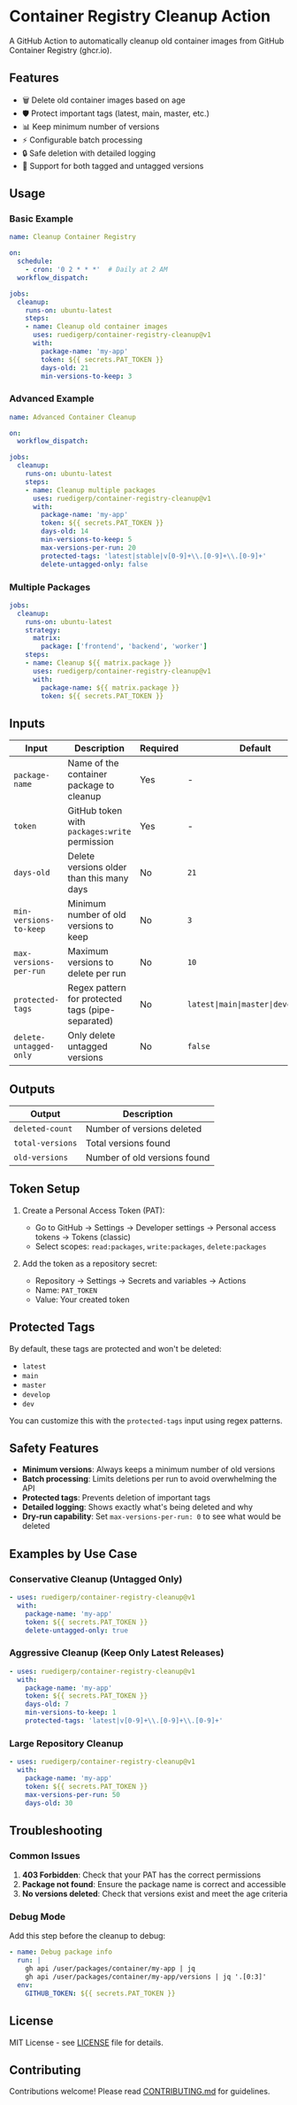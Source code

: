 # Container Registry Cleanup Action

A GitHub Action to automatically cleanup old container images from GitHub Container Registry (ghcr.io).

## Features

- 🗑️ Delete old container images based on age
- 🛡️ Protect important tags (latest, main, master, etc.)
- 📊 Keep minimum number of versions
- ⚡ Configurable batch processing
- 🔒 Safe deletion with detailed logging
- 🎯 Support for both tagged and untagged versions

## Usage

### Basic Example

```yaml
name: Cleanup Container Registry

on:
  schedule:
    - cron: '0 2 * * *'  # Daily at 2 AM
  workflow_dispatch:

jobs:
  cleanup:
    runs-on: ubuntu-latest
    steps:
    - name: Cleanup old container images
      uses: ruedigerp/container-registry-cleanup@v1
      with:
        package-name: 'my-app'
        token: ${{ secrets.PAT_TOKEN }}
        days-old: 21
        min-versions-to-keep: 3
```

### Advanced Example

```yaml
name: Advanced Container Cleanup

on:
  workflow_dispatch:

jobs:
  cleanup:
    runs-on: ubuntu-latest
    steps:
    - name: Cleanup multiple packages
      uses: ruedigerp/container-registry-cleanup@v1
      with:
        package-name: 'my-app'
        token: ${{ secrets.PAT_TOKEN }}
        days-old: 14
        min-versions-to-keep: 5
        max-versions-per-run: 20
        protected-tags: 'latest|stable|v[0-9]+\\.[0-9]+\\.[0-9]+'
        delete-untagged-only: false
```

### Multiple Packages

```yaml
jobs:
  cleanup:
    runs-on: ubuntu-latest
    strategy:
      matrix:
        package: ['frontend', 'backend', 'worker']
    steps:
    - name: Cleanup ${{ matrix.package }}
      uses: ruedigerp/container-registry-cleanup@v1
      with:
        package-name: ${{ matrix.package }}
        token: ${{ secrets.PAT_TOKEN }}
```

## Inputs

| Input | Description | Required | Default |
|-------|-------------|----------|---------|
| `package-name` | Name of the container package to cleanup | Yes | - |
| `token` | GitHub token with `packages:write` permission | Yes | - |
| `days-old` | Delete versions older than this many days | No | `21` |
| `min-versions-to-keep` | Minimum number of old versions to keep | No | `3` |
| `max-versions-per-run` | Maximum versions to delete per run | No | `10` |
| `protected-tags` | Regex pattern for protected tags (pipe-separated) | No | `latest\|main\|master\|develop\|dev` |
| `delete-untagged-only` | Only delete untagged versions | No | `false` |

## Outputs

| Output | Description |
|--------|-------------|
| `deleted-count` | Number of versions deleted |
| `total-versions` | Total versions found |
| `old-versions` | Number of old versions found |

## Token Setup

1. Create a Personal Access Token (PAT):
   - Go to GitHub → Settings → Developer settings → Personal access tokens → Tokens (classic)
   - Select scopes: `read:packages`, `write:packages`, `delete:packages`

2. Add the token as a repository secret:
   - Repository → Settings → Secrets and variables → Actions
   - Name: `PAT_TOKEN`
   - Value: Your created token

## Protected Tags

By default, these tags are protected and won't be deleted:
- `latest`
- `main`
- `master` 
- `develop`
- `dev`

You can customize this with the `protected-tags` input using regex patterns.

## Safety Features

- **Minimum versions**: Always keeps a minimum number of old versions
- **Batch processing**: Limits deletions per run to avoid overwhelming the API
- **Protected tags**: Prevents deletion of important tags
- **Detailed logging**: Shows exactly what's being deleted and why
- **Dry-run capability**: Set `max-versions-per-run: 0` to see what would be deleted

## Examples by Use Case

### Conservative Cleanup (Untagged Only)
```yaml
- uses: ruedigerp/container-registry-cleanup@v1
  with:
    package-name: 'my-app'
    token: ${{ secrets.PAT_TOKEN }}
    delete-untagged-only: true
```

### Aggressive Cleanup (Keep Only Latest Releases)
```yaml
- uses: ruedigerp/container-registry-cleanup@v1
  with:
    package-name: 'my-app'
    token: ${{ secrets.PAT_TOKEN }}
    days-old: 7
    min-versions-to-keep: 1
    protected-tags: 'latest|v[0-9]+\\.[0-9]+\\.[0-9]+'
```

### Large Repository Cleanup
```yaml
- uses: ruedigerp/container-registry-cleanup@v1
  with:
    package-name: 'my-app'
    token: ${{ secrets.PAT_TOKEN }}
    max-versions-per-run: 50
    days-old: 30
```

## Troubleshooting

### Common Issues

1. **403 Forbidden**: Check that your PAT has the correct permissions
2. **Package not found**: Ensure the package name is correct and accessible
3. **No versions deleted**: Check that versions exist and meet the age criteria

### Debug Mode

Add this step before the cleanup to debug:

```yaml
- name: Debug package info
  run: |
    gh api /user/packages/container/my-app | jq
    gh api /user/packages/container/my-app/versions | jq '.[0:3]'
  env:
    GITHUB_TOKEN: ${{ secrets.PAT_TOKEN }}
```

## License

MIT License - see [LICENSE](LICENSE) file for details.

## Contributing

Contributions welcome! Please read [CONTRIBUTING.md](CONTRIBUTING.md) for guidelines.
